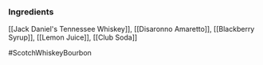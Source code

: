 ### Ingredients

[[Jack Daniel's Tennessee Whiskey]], [[Disaronno Amaretto]], [[Blackberry Syrup]], [[Lemon Juice]], [[Club Soda]]

#ScotchWhiskeyBourbon